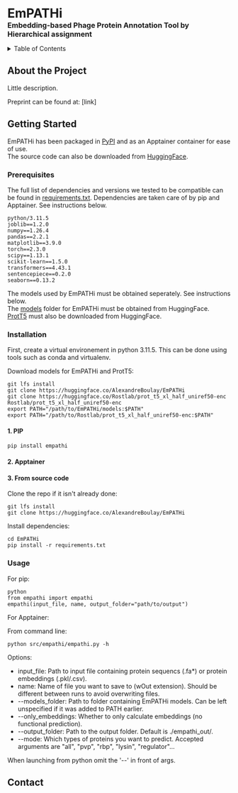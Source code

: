 
<span style="font-size:2em;">**EmPATHi**</span><br>
<span style="font-size:1.15em;">**Embedding-based Phage Protein Annotation Tool by Hierarchical assignment**</span>


<!-- TABLE OF CONTENTS -->
<details>
  <summary>Table of Contents</summary>
  <ol>
    <li>
      <a href="#about-the-project">About the Project</a>
    </li>
    <li>
      <a href="#getting-started">Getting Started</a>
      <ul>
        <li><a href="#prerequisites">Prerequisites</a></li>
        <li><a href="#installation">Installation</a></li>
      </ul>
    </li>
    <li><a href="#usage">Usage</a></li>
    <li><a href="#contact">Contact</a></li>
  </ol>
</details>

## About the Project

Little description.

Preprint can be found at: [link]


## Getting Started
EmPATHi has been packaged in [PyPI](https://pypi.org/project/empathi/0.0.1/) and as an Apptainer container for ease of use. \
The source code can also be downloaded from [HuggingFace](https://huggingface.co/AlexandreBoulay/EmPATHi).

### Prerequisites
The full list of dependencies and versions we tested to be compatible can be found in [requirements.txt](https://huggingface.co/AlexandreBoulay/EmPATHi/blob/main/requirements.txt).
Dependencies are taken care of by pip and Apptainer. See instructions below.
```
python/3.11.5
joblib==1.2.0
numpy==1.26.4
pandas==2.2.1
matplotlib==3.9.0
torch==2.3.0
scipy==1.13.1
scikit-learn==1.5.0
transformers==4.43.1
sentencepiece==0.2.0
seaborn==0.13.2
```

The models used by EmPATHi must be obtained seperately. See instructions below.\
The [models](https://huggingface.co/AlexandreBoulay/EmPATHi/tree/main/models) folder for EmPATHi must be obtained from HuggingFace.\
[ProtT5](https://huggingface.co/Rostlab/prot_t5_xl_half_uniref50-enc) must also be downloaded from HuggingFace.


### Installation
First, create a virtual environement in python 3.11.5. This can be done using tools such as conda and virtualenv.

Download models for EmPATHi and ProtT5:
```
git lfs install
git clone https://huggingface.co/AlexandreBoulay/EmPATHi
git clone https://huggingface.co/Rostlab/prot_t5_xl_half_uniref50-enc Rostlab/prot_t5_xl_half_uniref50-enc
export PATH="/path/to/EmPATHi/models:$PATH"
export PATH="/path/to/Rostlab/prot_t5_xl_half_uniref50-enc:$PATH"
```

#### 1. PIP
```
pip install empathi
```

#### 2. Apptainer


#### 3. From source code
Clone the repo if it isn't already done:
```
git lfs install
git clone https://huggingface.co/AlexandreBoulay/EmPATHi
```

Install dependencies:
```
cd EmPATHi
pip install -r requirements.txt
```

### Usage
For pip:
```
python
from empathi import empathi
empathi(input_file, name, output_folder="path/to/output")
```

For Apptainer:

From command line:
```
python src/empathi/empathi.py -h
```

Options:
 - input_file: Path to input file containing protein sequencs (.fa*) or protein embeddings (.pkl/.csv).
 - name: Name of file you want to save to (wOut extension). Should be different between runs to avoid overwriting files.
 - --models_folder: Path to folder containing EmPATHi models. Can be left unspecified if it was added to PATH earlier.
 - --only_embeddings: Whether to only calculate embeddings (no functional prediction).
 - --output_folder: Path to the output folder. Default is ./empathi_out/.
 - --mode: Which types of proteins you want to predict. Accepted arguments are "all", "pvp", "rbp", "lysin", "regulator"...

When launching from python omit the '--' in front of args.

## Contact

